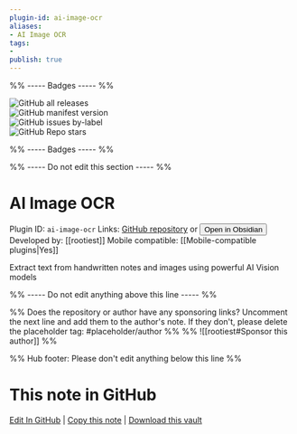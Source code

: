 ```yaml
---
plugin-id: ai-image-ocr
aliases:
- AI Image OCR
tags: 
- 
publish: true
---
```


%% ----- Badges ----- %%

![GitHub all releases](https://img.shields.io/github/downloads/rootiest/obsidian-ai-image-ocr/total?color=573E7A&logo=github&style=for-the-badge)   
![GitHub manifest version](https://img.shields.io/github/manifest-json/v/rootiest/obsidian-ai-image-ocr?color=573E7A&logo=github&style=for-the-badge)   
![GitHub issues by-label](https://img.shields.io/github/issues/rootiest/obsidian-ai-image-ocr/help%20wanted?color=573E7A&logo=github&style=for-the-badge)   
![GitHub Repo stars](https://img.shields.io/github/stars/rootiest/obsidian-ai-image-ocr?color=573E7A&logo=github&style=for-the-badge)

%% ----- Badges ----- %%

%% ----- Do not edit this section ----- %%

# AI Image OCR

Plugin ID: `ai-image-ocr`
Links: [GitHub repository](https://github.com/rootiest/obsidian-ai-image-ocr) or [<button id=HH>Open in Obsidian</button>](obsidian://show-plugin?id=ai-image-ocr)
Developed by: [[rootiest]]
Mobile compatible: [[Mobile-compatible plugins|Yes]]

Extract text from handwritten notes and images using powerful AI Vision models

%% ----- Do not edit anything above this line ----- %% 

%% Does the repository or author have any sponsoring links? Uncomment the next line and add them to the author's note. If they don't, please delete the placeholder tag: #placeholder/author %%
%% ![[rootiest#Sponsor this author]] %%

%% Hub footer: Please don't edit anything below this line %%

# This note in GitHub

<span class="git-footer">[Edit In GitHub](https://github.dev/obsidian-community/obsidian-hub/blob/main/02%20-%20Community%20Expansions/02.05%20All%20Community%20Expansions/Plugins/ai-image-ocr.md "git-hub-edit-note") | [Copy this note](https://raw.githubusercontent.com/obsidian-community/obsidian-hub/main/02%20-%20Community%20Expansions/02.05%20All%20Community%20Expansions/Plugins/ai-image-ocr.md "git-hub-copy-note") | [Download this vault](https://github.com/obsidian-community/obsidian-hub/archive/refs/heads/main.zip "git-hub-download-vault") </span>
